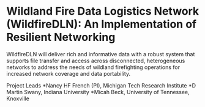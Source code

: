# Wildland Fire Data Logistics Network (WildfireDLN): An Implementation of Resilient Networking
WildfireDLN will deliver rich and informative data with a robust system that supports file transfer and access across disconnected, heterogeneous networks to address the needs of wildland firefighting operations for increased network coverage and data portability.

Project Leads
*Nancy HF French (PI), Michigan Tech Research Institute
*D Martin Swany, Indiana University
*Micah Beck, University of Tennessee, Knoxville
